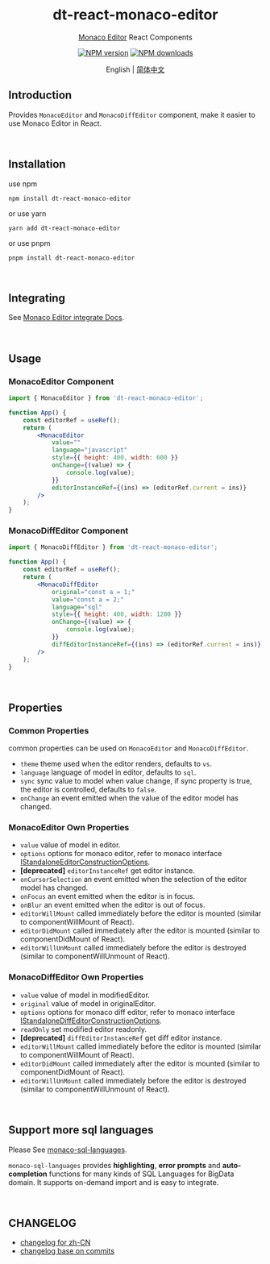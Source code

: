 <h1 align="center">dt-react-monaco-editor</h1>

<div align="center">
    
[Monaco Editor](https://github.com/Microsoft/monaco-editor) React Components

[![NPM version][npm-image]][npm-url] [![NPM downloads][download-img]][download-url]

[npm-image]: https://img.shields.io/npm/v/dt-react-monaco-editor.svg?style=flat-square
[npm-url]: https://www.npmjs.com/package/dt-react-monaco-editor
[download-img]: https://img.shields.io/npm/dm/dt-react-monaco-editor.svg?style=flat
[download-url]: https://www.npmjs.com/package/dt-react-monaco-editor

English | [简体中文](./README.zh-CN.md)

</div>

## Introduction

Provides `MonacoEditor` and `MonacoDiffEditor` component, make it easier to use Monaco Editor in React.

<br/>

## Installation

use npm

```shell
npm install dt-react-monaco-editor
```

or use yarn

```shell
yarn add dt-react-monaco-editor
```

or use pnpm

```shell
pnpm install dt-react-monaco-editor
```

<br/>

## Integrating

See [Monaco Editor integrate Docs](https://github.com/microsoft/monaco-editor/blob/main/docs/integrate-esm.md).

<br/>

## Usage

### MonacoEditor Component

```jsx
import { MonacoEditor } from 'dt-react-monaco-editor';

function App() {
    const editorRef = useRef();
    return (
        <MonacoEditor
            value=""
            language="javascript"
            style={{ height: 400, width: 600 }}
            onChange={(value) => {
                console.log(value);
            }}
            editorInstanceRef={(ins) => (editorRef.current = ins)}
        />
    );
}
```

### MonacoDiffEditor Component

```jsx
import { MonacoDiffEditor } from 'dt-react-monaco-editor';

function App() {
    const editorRef = useRef();
    return (
        <MonacoDiffEditor
            original="const a = 1;"
            value="const a = 2;"
            language="sql"
            style={{ height: 400, width: 1200 }}
            onChange={(value) => {
                console.log(value);
            }}
            diffEditorInstanceRef={(ins) => (editorRef.current = ins)}
        />
    );
}
```

<br/>

## Properties

### Common Properties

common properties can be used on `MonacoEditor` and `MonacoDiffEditor`.

-   `theme` theme used when the editor renders, defaults to `vs`.
-   `language` language of model in editor, defaults to `sql`.
-   `sync` sync value to model when value change, if sync property is true, the editor is controlled, defaults to `false`.
-   `onChange` an event emitted when the value of the editor model has changed.

### MonacoEditor Own Properties

-   `value` value of model in editor.
-   `options` options for monaco editor, refer to monaco interface [IStandaloneEditorConstructionOptions](https://microsoft.github.io/monaco-editor/typedoc/interfaces/editor.IStandaloneEditorConstructionOptions.html).
-   **[deprecated]** `editorInstanceRef` get editor instance.
-   `onCursorSelection` an event emitted when the selection of the editor model has changed.
-   `onFocus` an event emitted when the editor is in focus.
-   `onBlur` an event emitted when the editor is out of focus.
-   `editorWillMount` called immediately before the editor is mounted (similar to componentWillMount of React).
-   `editorDidMount` called immediately after the editor is mounted (similar to componentDidMount of React).
-   `editorWillUnMount` called immediately before the editor is destroyed (similar to componentWillUnmount of React).

### MonacoDiffEditor Own Properties

-   `value` value of model in modifiedEditor.
-   `original` value of model in originalEditor.
-   `options` options for monaco diff editor, refer to monaco interface [IStandaloneDiffEditorConstructionOptions](https://microsoft.github.io/monaco-editor/typedoc/interfaces/editor.IStandaloneDiffEditorConstructionOptions.html).
-   `readOnly` set modified editor readonly.
-   **[deprecated]** `diffEditorInstanceRef` get diff editor instance.
-   `editorWillMount` called immediately before the editor is mounted (similar to componentWillMount of React).
-   `editorDidMount` called immediately after the editor is mounted (similar to componentDidMount of React).
-   `editorWillUnMount` called immediately before the editor is destroyed (similar to componentWillUnmount of React).

<br/>

## Support more sql languages

Please See [monaco-sql-languages](https://github.com/DTStack/monaco-sql-languages).

`monaco-sql-languages` provides **highlighting**, **error prompts** and **auto-completion** functions for many kinds of SQL Languages for BigData domain. It supports on-demand import and is easy to integrate.

<br/>

## CHANGELOG

-   [changelog for zh-CN](./CHANGELOG.zh-CN.md)
-   [changelog base on commits](./CHANGELOG.md)
